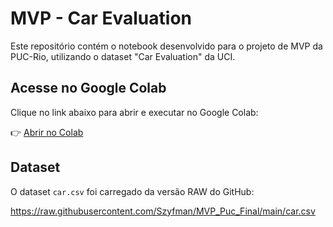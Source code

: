 # MVP - Car Evaluation

Este repositório contém o notebook desenvolvido para o projeto de MVP da PUC-Rio, utilizando o dataset "Car Evaluation" da UCI.

## Acesse no Google Colab

Clique no link abaixo para abrir e executar no Google Colab:

👉 [Abrir no Colab](https://colab.research.google.com/github/Szyfman/MVP_Puc_Final/blob/main/MVP_Puc_Final.ipynb)

## Dataset

O dataset `car.csv` foi carregado da versão RAW do GitHub:

https://raw.githubusercontent.com/Szyfman/MVP_Puc_Final/main/car.csv
